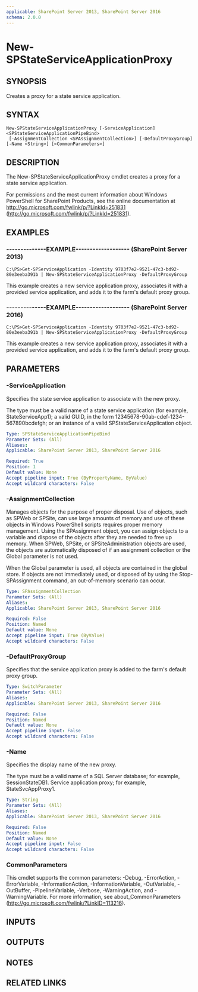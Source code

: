 ```yaml
---
applicable: SharePoint Server 2013, SharePoint Server 2016
schema: 2.0.0
---
```


# New-SPStateServiceApplicationProxy

## SYNOPSIS
Creates a proxy for a state service application.

## SYNTAX

```
New-SPStateServiceApplicationProxy [-ServiceApplication] <SPStateServiceApplicationPipeBind>
 [-AssignmentCollection <SPAssignmentCollection>] [-DefaultProxyGroup] [-Name <String>] [<CommonParameters>]
```

## DESCRIPTION
The New-SPStateServiceApplicationProxy cmdlet creates a proxy for a state service application.

For permissions and the most current information about Windows PowerShell for SharePoint Products, see the online documentation at http://go.microsoft.com/fwlink/p/?LinkId=251831 (http://go.microsoft.com/fwlink/p/?LinkId=251831).

## EXAMPLES

### --------------EXAMPLE------------------- (SharePoint Server 2013)
```
C:\PS>Get-SPServiceApplication -Identity 9703f7e2-9521-47c3-bd92-80e3eeba391b | New-SPStateServiceApplicationProxy -DefaultProxyGroup
```

This example creates a new service application proxy, associates it with a provided service application, and adds it to the farm's default proxy group.

### --------------EXAMPLE------------------- (SharePoint Server 2016)
```
C:\PS>Get-SPServiceApplication -Identity 9703f7e2-9521-47c3-bd92-80e3eeba391b | New-SPStateServiceApplicationProxy -DefaultProxyGroup
```

This example creates a new service application proxy, associates it with a provided service application, and adds it to the farm's default proxy group.

## PARAMETERS

### -ServiceApplication
Specifies the state service application to associate with the new proxy.

The type must be a valid name of a state service application (for example, StateServiceApp1); a valid GUID, in the form 12345678-90ab-cdef-1234-567890bcdefgh; or an instance of a valid SPStateServiceApplication object.

```yaml
Type: SPStateServiceApplicationPipeBind
Parameter Sets: (All)
Aliases: 
Applicable: SharePoint Server 2013, SharePoint Server 2016

Required: True
Position: 1
Default value: None
Accept pipeline input: True (ByPropertyName, ByValue)
Accept wildcard characters: False
```

### -AssignmentCollection
Manages objects for the purpose of proper disposal.
Use of objects, such as SPWeb or SPSite, can use large amounts of memory and use of these objects in Windows PowerShell scripts requires proper memory management.
Using the SPAssignment object, you can assign objects to a variable and dispose of the objects after they are needed to free up memory.
When SPWeb, SPSite, or SPSiteAdministration objects are used, the objects are automatically disposed of if an assignment collection or the Global parameter is not used.

When the Global parameter is used, all objects are contained in the global store.
If objects are not immediately used, or disposed of by using the Stop-SPAssignment command, an out-of-memory scenario can occur.

```yaml
Type: SPAssignmentCollection
Parameter Sets: (All)
Aliases: 
Applicable: SharePoint Server 2013, SharePoint Server 2016

Required: False
Position: Named
Default value: None
Accept pipeline input: True (ByValue)
Accept wildcard characters: False
```

### -DefaultProxyGroup
Specifies that the service application proxy is added to the farm's default proxy group.

```yaml
Type: SwitchParameter
Parameter Sets: (All)
Aliases: 
Applicable: SharePoint Server 2013, SharePoint Server 2016

Required: False
Position: Named
Default value: None
Accept pipeline input: False
Accept wildcard characters: False
```

### -Name
Specifies the display name of the new proxy.

The type must be a valid name of a SQL Server database; for example, SessionStateDB1.
Service application proxy; for example, StateSvcAppProxy1.

```yaml
Type: String
Parameter Sets: (All)
Aliases: 
Applicable: SharePoint Server 2013, SharePoint Server 2016

Required: False
Position: Named
Default value: None
Accept pipeline input: False
Accept wildcard characters: False
```

### CommonParameters
This cmdlet supports the common parameters: -Debug, -ErrorAction, -ErrorVariable, -InformationAction, -InformationVariable, -OutVariable, -OutBuffer, -PipelineVariable, -Verbose, -WarningAction, and -WarningVariable. For more information, see about_CommonParameters (http://go.microsoft.com/fwlink/?LinkID=113216).

## INPUTS

## OUTPUTS

## NOTES

## RELATED LINKS


